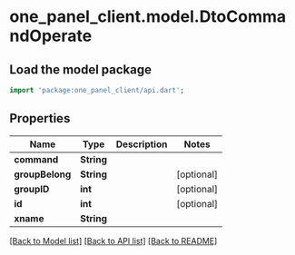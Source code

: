 # one_panel_client.model.DtoCommandOperate

## Load the model package
```dart
import 'package:one_panel_client/api.dart';
```

## Properties
Name | Type | Description | Notes
------------ | ------------- | ------------- | -------------
**command** | **String** |  | 
**groupBelong** | **String** |  | [optional] 
**groupID** | **int** |  | [optional] 
**id** | **int** |  | [optional] 
**xname** | **String** |  | 

[[Back to Model list]](../README.md#documentation-for-models) [[Back to API list]](../README.md#documentation-for-api-endpoints) [[Back to README]](../README.md)


